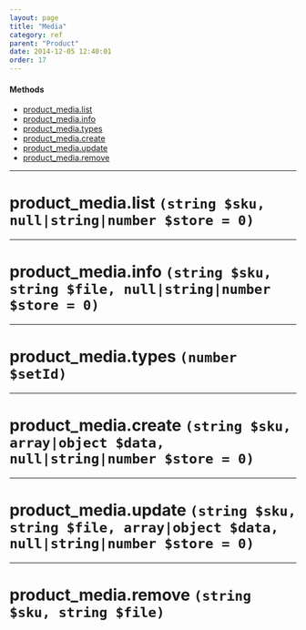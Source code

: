 ```yaml
---
layout: page
title: "Media"
category: ref
parent: "Product"
date: 2014-12-05 12:40:01
order: 17
---
```


#### Methods

 * [product_media.list](#product_media_list)
 * [product_media.info](#product_media_info)
 * [product_media.types](#product_media_types)
 * [product_media.create](#product_media_create)
 * [product_media.update](#product_media_update)
 * [product_media.remove](#product_media_remove)

----

<h1 id="product_media_list">
product_media.list
<code>(string $sku, null|string|number $store = 0)</code>
</h1>

----

<h1 id="product_media_info">
product_media.info
<code>(string $sku, string $file, null|string|number $store = 0)</code>
</h1>

----

<h1 id="product_media_types">
product_media.types
<code>(number $setId)</code>
</h1>

----

<h1 id="product_media_create">
product_media.create
<code>(string $sku, array|object $data, null|string|number $store = 0)</code>
</h1>

----

<h1 id="product_media_update">
product_media.update
<code>(string $sku, string $file, array|object $data, null|string|number $store = 0)</code>
</h1>

----

<h1 id="product_media_remove">
product_media.remove
<code>(string $sku, string $file)</code>
</h1>
